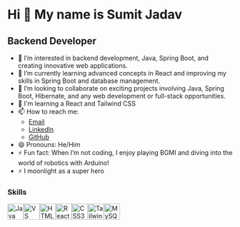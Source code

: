 Hi 👋 My name is Sumit Jadav
=============================

Backend Developer
-------------
- 👀 I’m interested in backend development, Java, Spring Boot, and creating innovative web applications.
- 🌱 I’m currently learning advanced concepts in React and improving my skills in Spring Boot and database management.
- 💞️ I’m looking to collaborate on exciting projects involving Java, Spring Boot, Hibernate, and any web development or full-stack opportunities.
- 🧠  I'm learning a React and Tailwind CSS
- 📫 How to reach me: 
  - [Email](mailto:sumitjadav1807@gmail.com)
  - [LinkedIn](https://www.linkedin.com/in/sumit-jadav-805165306/)
  - [GitHub](https://github.com/Sumit-Jadav-07)
- 😄 Pronouns: He/Him
- ⚡ Fun fact: When I’m not coding, I enjoy playing BGMI and diving into the world of robotics with Arduino!
- ⚡  I moonlight as a super hero
  

### Skills

<p align="left">
<a href="https://www.oracle.com/java/" target="_blank" rel="noreferrer"><img src="https://raw.githubusercontent.com/danielcranney/readme-generator/main/public/icons/skills/java-colored.svg" width="36" height="36" alt="Java" /></a><a href="https://code.visualstudio.com/" target="_blank" rel="noreferrer"><img src="https://raw.githubusercontent.com/danielcranney/readme-generator/main/public/icons/skills/visualstudiocode.svg" width="36" height="36" alt="VS Code" /></a><a href="https://developer.mozilla.org/en-US/docs/Glossary/HTML5" target="_blank" rel="noreferrer"><img src="https://raw.githubusercontent.com/danielcranney/readme-generator/main/public/icons/skills/html5-colored.svg" width="36" height="36" alt="HTML5" /></a><a href="https://reactjs.org/" target="_blank" rel="noreferrer"><img src="https://raw.githubusercontent.com/danielcranney/readme-generator/main/public/icons/skills/react-colored.svg" width="36" height="36" alt="React" /></a><a href="https://www.w3.org/TR/CSS/#css" target="_blank" rel="noreferrer"><img src="https://raw.githubusercontent.com/danielcranney/readme-generator/main/public/icons/skills/css3-colored.svg" width="36" height="36" alt="CSS3" /></a><a href="https://tailwindcss.com/" target="_blank" rel="noreferrer"><img src="https://raw.githubusercontent.com/danielcranney/readme-generator/main/public/icons/skills/tailwindcss-colored.svg" width="36" height="36" alt="TailwindCSS" /></a><a href="https://www.mysql.com/" target="_blank" rel="noreferrer"><img src="https://raw.githubusercontent.com/danielcranney/readme-generator/main/public/icons/skills/mysql-colored.svg" width="36" height="36" alt="MySQL" /></a>
</p>
